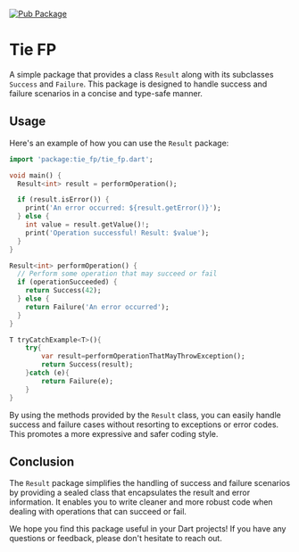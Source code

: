 [![Pub Package](https://img.shields.io/pub/v/tie_fp.svg)](https://pub.dev/packages/tie_fp)

# Tie FP

A simple package that provides a class `Result` along with its subclasses `Success` and `Failure`. This package is designed to handle success and failure scenarios in a concise and type-safe manner.

## Usage

Here's an example of how you can use the `Result` package:

```dart
import 'package:tie_fp/tie_fp.dart';

void main() {
  Result<int> result = performOperation();

  if (result.isError()) {
    print('An error occurred: ${result.getError()}');
  } else {
    int value = result.getValue()!;
    print('Operation successful! Result: $value');
  }
}

Result<int> performOperation() {
  // Perform some operation that may succeed or fail
  if (operationSucceeded) {
    return Success(42);
  } else {
    return Failure('An error occurred');
  }
}

T tryCatchExample<T>(){
    try{
        var result=performOperationThatMayThrowException();
        return Success(result);
    }catch (e){
        return Failure(e);
    }
}
```

By using the methods provided by the `Result` class, you can easily handle success and failure cases without resorting to exceptions or error codes. This promotes a more expressive and safer coding style.

## Conclusion

The `Result` package simplifies the handling of success and failure scenarios by providing a sealed class that encapsulates the result and error information. It enables you to write cleaner and more robust code when dealing with operations that can succeed or fail.

We hope you find this package useful in your Dart projects! If you have any questions or feedback, please don't hesitate to reach out.

